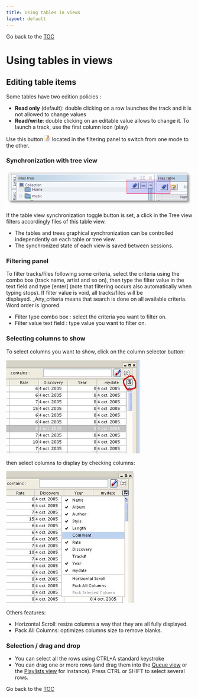 ```yaml
---
title: Using tables in views
layout: default
---
```

Go back to the [TOC](/manual/main.html)

# Using tables in views

## Editing table items

Some tables have two edition policies :

- **Read only** (default): double clicking on a row launches the track and it is not allowed to change values
- **Read/write**: double clicking on an editable value allows to change it. To launch a track, use the first column icon (play)

Use this button ![Image:edit.png](../images/Edit.png) located in the filtering panel to switch from one mode to the other.

### Synchronization with tree view
![Image](/images/Ss_sync_tree_table.png)

If the table view synchronization toggle button is set, a click in the Tree view filters accordingly files of this table view.

- The tables and trees graphical synchronization can be controlled independently on each table or tree view.
- The synchronized state of each view is saved between sessions.

### Filtering panel

To filter tracks/files following some criteria, select the criteria using the combo box (track name, artist and so on), then type the filter value in the text field and type [enter] (note that filtering occurs also automatically when typing stops). If filter value is void, all tracks/files will be displayed. _Any_criteria means that search is done on all available criteria. Word order is ignored.

- Filter type combo box : select the criteria you want to filter on.
- Filter value text field : type value you want to filter on.

### Selecting columns to show

To select columns you want to show, click on the column selector button:

![Image](/images/Cols01.jpg)

then select columns to display by checking columns:

![Image](/images/Cols02.jpg)

Others features:

- Horizontal Scroll: resize columns a way that they are all fully displayed.
- Pack All Columns: optimizes columns size to remove blanks.

### Selection / drag and drop

- You can select all the rows using CTRL+A standard keystroke
- You can drag one or more rows (and drag them into the [Queue view](view_queue.html) or the [Playlists view](view_playlists.html) for instance). Press CTRL or SHIFT to select several rows.

Go back to the [TOC](/manual/main.html)